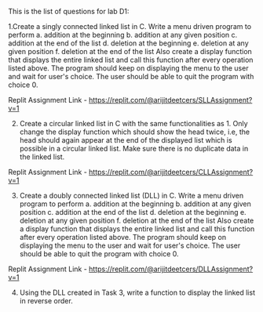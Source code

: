 This is the list of questions for lab D1:

1.Create a singly connected linked list in C. Write a menu driven program to perform
  a.	addition at the beginning
  b.	addition at any given position
  c.	addition at the end of the list
  d.	deletion at the beginning
  e.	deletion at any given position
  f.	deletion at the end of the list
Also create a display function that displays the entire linked list and call this function after every operation listed above.
The program should keep on displaying the menu to the user and wait for user's choice.
The user should be able to quit the program with choice 0.

Replit Assignment Link - https://replit.com/@arijitdeetcers/SLLAssignment?v=1

2. Create a circular linked list in C with the same functionalities as 1. Only change the display function which should show the head twice, i.e, the head should again appear at the end of the displayed list which is possible in a circular linked list. Make sure there is no duplicate data in the linked list.

Replit Assignment Link - https://replit.com/@arijitdeetcers/CLLAssignment?v=1

3. Create a doubly connected linked list (DLL) in C. Write a menu driven program to perform
	a.	addition at the beginning
	b.	addition at any given position
	c.	addition at the end of the list
	d.	deletion at the beginning
	e.	deletion at any given position
	f.	deletion at the end of the list
	Also create a display function that displays the entire linked list and call this function after every operation listed above.
	The program should keep on displaying the menu to the user and wait for user's choice.
	The user should be able to quit the program with choice 0.

Replit Assignment Link - https://replit.com/@arijitdeetcers/DLLAssignment?v=1

4. Using the DLL created in Task 3, write a function to display the linked list in reverse order.
